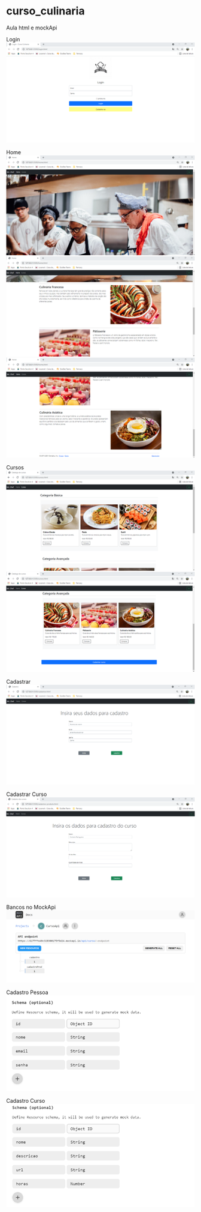 # curso_culinaria
Aula html e mockApi

Login
![login.png](/printTelas/login.png)

Home
![home1.png](/printTelas/home1.png)
![home2.png](/printTelas/home2.png)
![home3.png](/printTelas/home3.png)

Cursos
![cursos1.png](/printTelas/cursos1.png)
![cursos2.png](/printTelas/cursos2.png)

Cadastrar
![cadastro.png](/printTelas/cadastro.png)

Cadastrar Curso
![cadastroCurso.png](/printTelas/cadastroCurso.png)

Bancos no MockApi
![principal.png](/printTelas/principal.png)

Cadastro Pessoa
![cadastro1.png](/printTelas/cadastro1.png)

Cadastro Curso
![cadastroCurso1.png](/printTelas/cadastroCurso1.png)